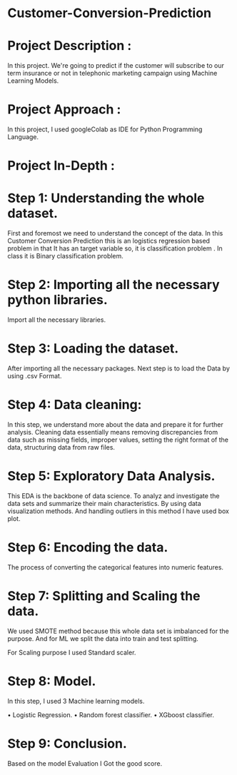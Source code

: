 # Customer-Conversion-Prediction

# Project Description :

In this project. We're going to predict if the customer will subscribe to our term insurance or not in telephonic marketing campaign using Machine Learning Models.

# Project Approach :

In this project, I used googleColab  as IDE for Python Programming Language.

# Project In-Depth :

# Step 1:  Understanding the whole dataset.
First and foremost we need to understand the concept of the data. In this Customer Conversion Prediction this is an logistics regression based problem in that It has an target variable so, it is classification problem . In class it is Binary classification problem.

# Step 2:  Importing all the necessary python libraries.
Import all the necessary libraries.

# Step 3:  Loading the dataset.
After importing all the necessary packages. Next step is to load the Data by using .csv Format.

# Step 4:  Data cleaning:
In this step, we understand more about the data and prepare it for further    analysis. Cleaning data essentially means removing discrepancies from data such as missing fields, improper values, setting the right format of the data, structuring data from raw files.

# Step 5:  Exploratory Data Analysis.
This EDA is the backbone of data science. To analyz  and investigate the data sets and summarize their main characteristics. By using data visualization methods. 
And handling outliers in this method I have  used box plot.

# Step 6:  Encoding the data.
The process of converting the categorical features into numeric features.
 
#  Step 7:  Splitting and Scaling the data.
We used SMOTE method because this whole data set is imbalanced for the purpose.
And for ML we split the data into train and test splitting.

For Scaling purpose I used Standard scaler.

# Step 8:  Model.
In this step, I used 3 Machine learning models. 

•	Logistic Regression.
•	Random forest classifier.
•	XGboost classifier.

# Step 9: Conclusion.
Based on the model Evaluation I Got the good score.

 
 
 
 
 
 
 
